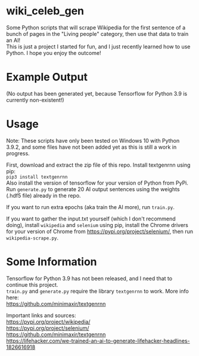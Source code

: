 # wiki_celeb_gen
Some Python scripts that will scrape Wikipedia for the first sentence of a bunch of pages in the "Living people" category, then use that data to train an AI!  
This is just a project I started for fun, and I just recently learned how to use Python. I hope you enjoy the outcome!

# Example Output
(No output has been generated yet, because Tensorflow for Python 3.9 is currently non-existent!)

# Usage
Note: These scripts have only been tested on Windows 10 with Python 3.9.2, and some files have not been added yet as this is still a work in progress.  

First, download and extract the zip file of this repo. Install textgenrnn using pip:    
`pip3 install textgenrnn`  
Also install the version of tensorflow for your version of Python from PyPi.    
Run `generate.py` to generate 20 AI output sentences using the weights (.hdf5 file) already in the repo.  

If you want to run extra epochs (aka train the AI more), run `train.py`.  
  
If you want to gather the input.txt yourself (which I don't recommend doing), install `wikipedia` and `selenium` using pip, install the Chrome drivers for your version of Chrome from https://pypi.org/project/selenium/, then run `wikipedia-scrape.py`.  

# Some Information
Tensorflow for Python 3.9 has not been released, and I need that to continue this project.  
`train.py` and `generate.py` require the library `textgenrnn` to work. More info here:  
https://github.com/minimaxir/textgenrnn  
  
Important links and sources:  
https://pypi.org/project/wikipedia/  
https://pypi.org/project/selenium/  
https://github.com/minimaxir/textgenrnn  
https://lifehacker.com/we-trained-an-ai-to-generate-lifehacker-headlines-1826616918
